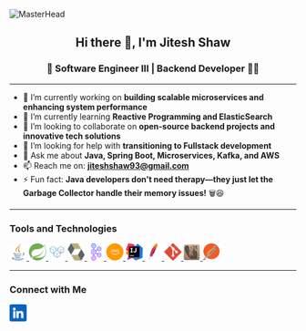 ![MasterHead](https://cdn.dribbble.com/userupload/3898109/file/original-1e15ac48305378a87fc4997b2ad4c0ee.gif)

<h2 align="center">Hi there 👋️, I'm Jitesh Shaw</h2>

<h3 align="center">🚀 Software Engineer III | Backend Developer 👨‍💻</h3>

---

- 🔭 I’m currently working on **building scalable microservices and enhancing system performance**
- 🌱 I’m currently learning **Reactive Programming and ElasticSearch**
- 👯 I’m looking to collaborate on **open-source backend projects and innovative tech solutions**
- 🤔 I’m looking for help with **transitioning to Fullstack development**
- 💬 Ask me about **Java, Spring Boot, Microservices, Kafka, and AWS**
- 📫 Reach me on: **jiteshshaw93@gmail.com**
- ⚡ Fun fact: **Java developers don't need therapy—they just let the Garbage Collector handle their memory
  issues!** 🗑️😆

---

<h3>Tools and Technologies</h3>

<a href="https://www.java.com" target="_blank" rel="noreferrer"> 
  <img src="/resources/java.png" alt="java" width="30" height="30"/> 
</a> 
<a href="https://spring.io/" target="_blank" rel="noreferrer"> 
  <img src="/resources/spring.svg" alt="spring" width="30" height="30"/> 
</a> 
<a href="https://microservices.io/" target="_blank" rel="noreferrer"> 
  <img src="/resources/microservices.png" alt="microservices" width="30" height="30"/> 
</a> 
<a href="https://hibernate.org/" target="_blank" rel="noreferrer"> 
  <img src="/resources/hibernate.svg" alt="hibernate" width="30" height="30"/> 
</a> 
<a href="https://kafka.apache.org/" target="_blank" rel="noreferrer"> 
  <img src="/resources/kafka.svg" alt="kafka" width="30" height="30"/> 
</a>
<a href="https://aws.amazon.com/" target="_blank" rel="noreferrer"> 
  <img src="/resources/aws.svg" alt="aws" width="30" height="30"/> 
</a>
<a href="https://www.jetbrains.com/idea/" target="_blank" rel="noreferrer"> 
  <img src="/resources/intellij-idea.svg" alt="aws" width="30" height="30"/> 
</a>
<a href="https://maven.apache.org/" target="_blank" rel="noreferrer"> 
  <img src="/resources/maven.svg" alt="aws" width="30" height="30"/> 
</a>
<a href="https://git-scm.com/" target="_blank" rel="noreferrer"> 
  <img src="/resources/git.svg" alt="aws" width="30" height="30"/> 
</a>
<a href="https://dbeaver.io/" target="_blank" rel="noreferrer"> 
  <img src="/resources/dbeaver.svg" alt="aws" width="30" height="30"/> 
</a>
<a href="https://www.postman.com/" target="_blank" rel="noreferrer"> 
  <img src="/resources/postman.svg" alt="aws" width="30" height="30"/> 
</a>

---

<h3>Connect with Me</h3>

<a align="center" href="https://linkedin.com/in/jiteshshaw/" target="blank">
  <img align="center" src="/resources/linkedin.png" alt="in/jiteshshaw/" height="30" width="30" />
</a>
